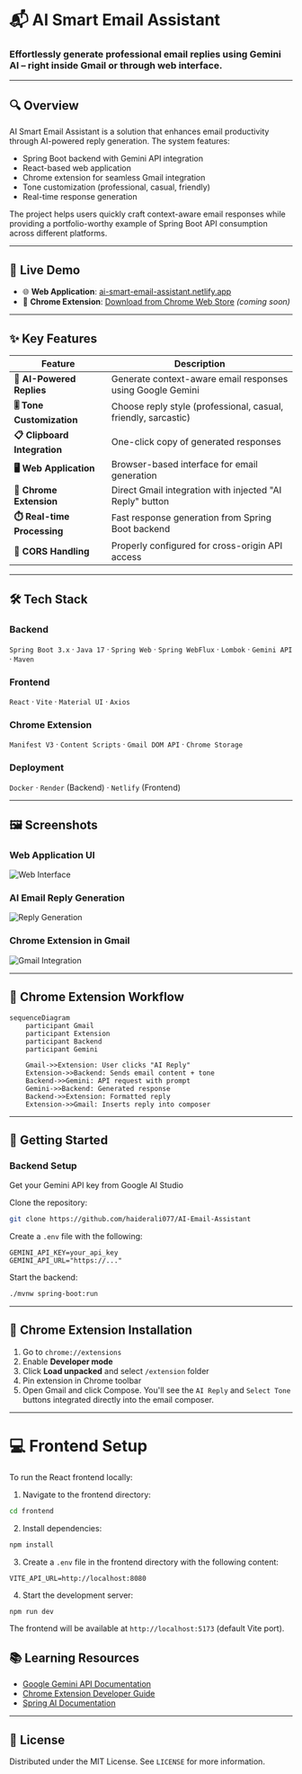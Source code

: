 # 📬 AI Smart Email Assistant

### Effortlessly generate professional email replies using Gemini AI – right inside Gmail or through web interface.

---

## 🔍 Overview

AI Smart Email Assistant is a solution that enhances email productivity through AI-powered reply generation. The system features:

- Spring Boot backend with Gemini API integration
- React-based web application
- Chrome extension for seamless Gmail integration
- Tone customization (professional, casual, friendly)
- Real-time response generation

The project helps users quickly craft context-aware email responses while providing a portfolio-worthy example of Spring Boot API consumption across different platforms.

---

## 🚀 Live Demo

- 🌐 **Web Application**: [ai-smart-email-assistant.netlify.app](https://ai-smart-email-assistant.netlify.app)
- 🧩 **Chrome Extension**: [Download from Chrome Web Store](#) _(coming soon)_

---

## ✨ Key Features

| Feature                      | Description                                                    |
| ---------------------------- | -------------------------------------------------------------- |
| **🧠 AI-Powered Replies**    | Generate context-aware email responses using Google Gemini     |
| **🎚️ Tone Customization**    | Choose reply style (professional, casual, friendly, sarcastic) |
| **📋 Clipboard Integration** | One-click copy of generated responses                          |
| **🖥️ Web Application**       | Browser-based interface for email generation                   |
| **🔌 Chrome Extension**      | Direct Gmail integration with injected "AI Reply" button       |
| **⏱️ Real-time Processing**  | Fast response generation from Spring Boot backend              |
| **🚫 CORS Handling**         | Properly configured for cross-origin API access                |

---

## 🛠 Tech Stack

### Backend

`Spring Boot 3.x` · `Java 17` · `Spring Web` · `Spring WebFlux` · `Lombok` · `Gemini API` · `Maven`

### Frontend

`React` · `Vite` · `Material UI` · `Axios`

### Chrome Extension

`Manifest V3` · `Content Scripts` · `Gmail DOM API` · `Chrome Storage`

### Deployment

`Docker` · `Render` (Backend) · `Netlify` (Frontend)

---

## 🖼️ Screenshots

### Web Application UI

![Web Interface](/images//web-ui.jpg)

### AI Email Reply Generation

![Reply Generation](/images/reply-example.jpg)

### Chrome Extension in Gmail

![Gmail Integration](/images/email-extension-demo.jpg)

---

## 🧩 Chrome Extension Workflow

```mermaid
sequenceDiagram
    participant Gmail
    participant Extension
    participant Backend
    participant Gemini

    Gmail->>Extension: User clicks "AI Reply"
    Extension->>Backend: Sends email content + tone
    Backend->>Gemini: API request with prompt
    Gemini->>Backend: Generated response
    Backend->>Extension: Formatted reply
    Extension->>Gmail: Inserts reply into composer
```

---

## 🚀 Getting Started

### Backend Setup

Get your Gemini API key from Google AI Studio

Clone the repository:

```bash
git clone https://github.com/haiderali077/AI-Email-Assistant
```

Create a `.env` file with the following:

```env
GEMINI_API_KEY=your_api_key
GEMINI_API_URL="https://..."
```

Start the backend:

```bash
./mvnw spring-boot:run
```

---

## 🧩 Chrome Extension Installation

1. Go to `chrome://extensions`
2. Enable **Developer mode**
3. Click **Load unpacked** and select `/extension` folder
4. Pin extension in Chrome toolbar
5. Open Gmail and click Compose. You'll see the `AI Reply` and `Select Tone` buttons integrated directly into the email composer.

---

# 💻 Frontend Setup

To run the React frontend locally:

1. Navigate to the frontend directory:

```bash
cd frontend
```

2. Install dependencies:

```bash
npm install
```

3. Create a `.env` file in the frontend directory with the following content:

```env
VITE_API_URL=http://localhost:8080
```

4. Start the development server:

```bash
npm run dev
```

The frontend will be available at `http://localhost:5173` (default Vite port).

## 📚 Learning Resources

- [Google Gemini API Documentation](https://ai.google.dev/)
- [Chrome Extension Developer Guide](https://developer.chrome.com/docs/extensions/)
- [Spring AI Documentation](https://docs.spring.io/spring-ai/reference/)

---

## 📄 License

Distributed under the MIT License. See `LICENSE` for more information.
